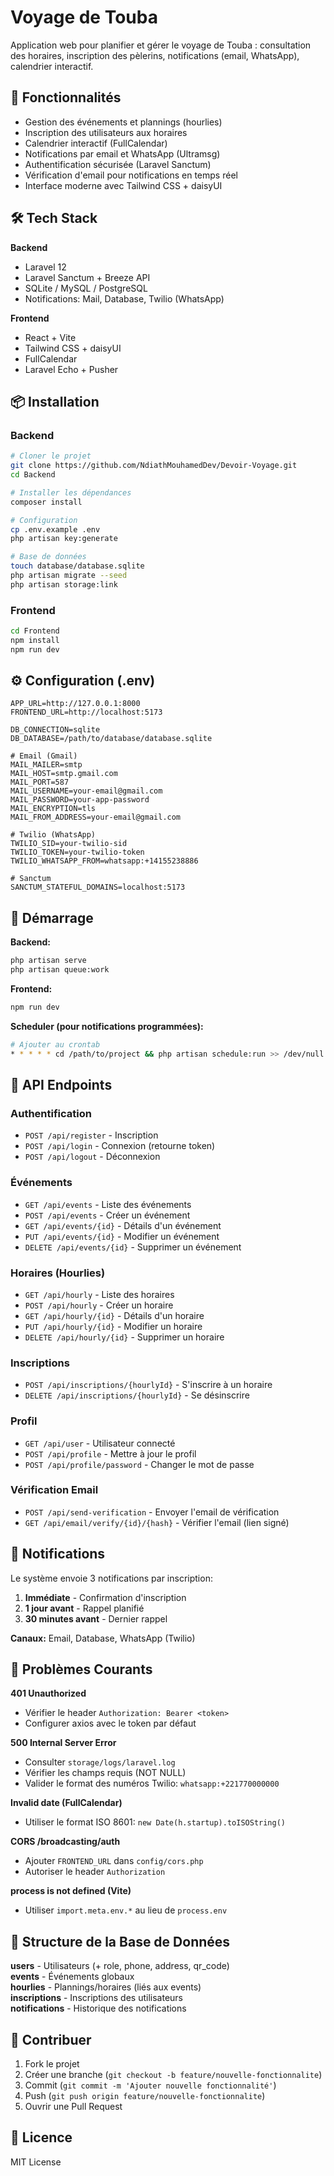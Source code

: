 # Voyage de Touba

Application web pour planifier et gérer le voyage de Touba : consultation des horaires, inscription des pèlerins, notifications (email, WhatsApp), calendrier interactif.

## 🚀 Fonctionnalités

- Gestion des événements et plannings (hourlies)
- Inscription des utilisateurs aux horaires
- Calendrier interactif (FullCalendar)
- Notifications par email et WhatsApp (Ultramsg)
- Authentification sécurisée (Laravel Sanctum)
- Vérification d'email pour notifications en temps réel
- Interface moderne avec Tailwind CSS + daisyUI

## 🛠️ Tech Stack

**Backend**
- Laravel 12
- Laravel Sanctum + Breeze API
- SQLite / MySQL / PostgreSQL
- Notifications: Mail, Database, Twilio (WhatsApp)

**Frontend**
- React + Vite
- Tailwind CSS + daisyUI
- FullCalendar
- Laravel Echo + Pusher

## 📦 Installation

### Backend

```bash
# Cloner le projet
git clone https://github.com/NdiathMouhamedDev/Devoir-Voyage.git
cd Backend

# Installer les dépendances
composer install

# Configuration
cp .env.example .env
php artisan key:generate

# Base de données
touch database/database.sqlite
php artisan migrate --seed
php artisan storage:link
```

### Frontend

```bash
cd Frontend
npm install
npm run dev
```

## ⚙️ Configuration (.env)

```env
APP_URL=http://127.0.0.1:8000
FRONTEND_URL=http://localhost:5173

DB_CONNECTION=sqlite
DB_DATABASE=/path/to/database/database.sqlite

# Email (Gmail)
MAIL_MAILER=smtp
MAIL_HOST=smtp.gmail.com
MAIL_PORT=587
MAIL_USERNAME=your-email@gmail.com
MAIL_PASSWORD=your-app-password
MAIL_ENCRYPTION=tls
MAIL_FROM_ADDRESS=your-email@gmail.com

# Twilio (WhatsApp)
TWILIO_SID=your-twilio-sid
TWILIO_TOKEN=your-twilio-token
TWILIO_WHATSAPP_FROM=whatsapp:+14155238886

# Sanctum
SANCTUM_STATEFUL_DOMAINS=localhost:5173
```

## 🏃 Démarrage

**Backend:**
```bash
php artisan serve
php artisan queue:work
```

**Frontend:**
```bash
npm run dev
```

**Scheduler (pour notifications programmées):**
```bash
# Ajouter au crontab
* * * * * cd /path/to/project && php artisan schedule:run >> /dev/null 2>&1
```

## 📡 API Endpoints

### Authentification
- `POST /api/register` - Inscription
- `POST /api/login` - Connexion (retourne token)
- `POST /api/logout` - Déconnexion

### Événements
- `GET /api/events` - Liste des événements
- `POST /api/events` - Créer un événement
- `GET /api/events/{id}` - Détails d'un événement
- `PUT /api/events/{id}` - Modifier un événement
- `DELETE /api/events/{id}` - Supprimer un événement

### Horaires (Hourlies)
- `GET /api/hourly` - Liste des horaires
- `POST /api/hourly` - Créer un horaire
- `GET /api/hourly/{id}` - Détails d'un horaire
- `PUT /api/hourly/{id}` - Modifier un horaire
- `DELETE /api/hourly/{id}` - Supprimer un horaire

### Inscriptions
- `POST /api/inscriptions/{hourlyId}` - S'inscrire à un horaire
- `DELETE /api/inscriptions/{hourlyId}` - Se désinscrire

### Profil
- `GET /api/user` - Utilisateur connecté
- `POST /api/profile` - Mettre à jour le profil
- `POST /api/profile/password` - Changer le mot de passe

### Vérification Email
- `POST /api/send-verification` - Envoyer l'email de vérification
- `GET /api/email/verify/{id}/{hash}` - Vérifier l'email (lien signé)

## 🔔 Notifications

Le système envoie 3 notifications par inscription:
1. **Immédiate** - Confirmation d'inscription
2. **1 jour avant** - Rappel planifié
3. **30 minutes avant** - Dernier rappel

**Canaux:** Email, Database, WhatsApp (Twilio)

## 🐛 Problèmes Courants

**401 Unauthorized**
- Vérifier le header `Authorization: Bearer <token>`
- Configurer axios avec le token par défaut

**500 Internal Server Error**
- Consulter `storage/logs/laravel.log`
- Vérifier les champs requis (NOT NULL)
- Valider le format des numéros Twilio: `whatsapp:+221770000000`

**Invalid date (FullCalendar)**
- Utiliser le format ISO 8601: `new Date(h.startup).toISOString()`

**CORS /broadcasting/auth**
- Ajouter `FRONTEND_URL` dans `config/cors.php`
- Autoriser le header `Authorization`

**process is not defined (Vite)**
- Utiliser `import.meta.env.*` au lieu de `process.env`

## 📝 Structure de la Base de Données

**users** - Utilisateurs (+ role, phone, address, qr_code)  
**events** - Événements globaux  
**hourlies** - Plannings/horaires (liés aux events)  
**inscriptions** - Inscriptions des utilisateurs  
**notifications** - Historique des notifications

## 🤝 Contribuer

1. Fork le projet
2. Créer une branche (`git checkout -b feature/nouvelle-fonctionnalite`)
3. Commit (`git commit -m 'Ajouter nouvelle fonctionnalité'`)
4. Push (`git push origin feature/nouvelle-fonctionnalite`)
5. Ouvrir une Pull Request

## 📄 Licence

MIT License
